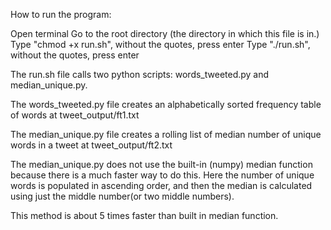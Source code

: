 
How to run the program:

Open terminal
Go to the root directory (the directory in which this file is in.)
Type "chmod +x run.sh", without the quotes, press enter
Type "./run.sh", without the quotes, press enter

The run.sh file calls two python scripts: words_tweeted.py and median_unique.py.

The words_tweeted.py file creates an alphabetically sorted frequency table of words at tweet_output/ft1.txt

The median_unique.py file creates a rolling list of median number of unique words in a tweet at tweet_output/ft2.txt

The median_unique.py does not use the built-in (numpy) median function because there is a much faster way to do this. Here the number of unique words is populated in ascending order, and then the median is calculated using just the middle number(or two middle numbers). 

This method is about 5 times faster than built in median function.

